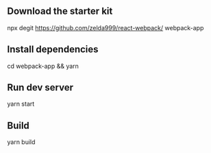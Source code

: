 ## Download the starter kit

npx degit https://github.com/zelda999/react-webpack/ webpack-app

## Install dependencies

cd webpack-app &&
yarn

## Run dev server

yarn start

## Build

yarn build
